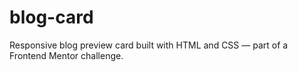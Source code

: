 # blog-card
Responsive blog preview card built with HTML and CSS — part of a Frontend Mentor challenge.
